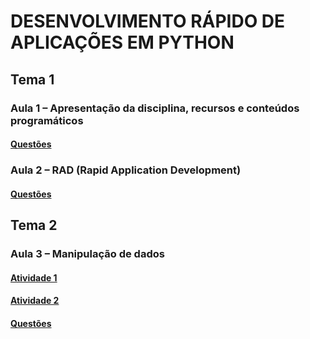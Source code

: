 # DESENVOLVIMENTO RÁPIDO DE APLICAÇÕES EM PYTHON
## Tema 1
### Aula 1 – Apresentação da disciplina, recursos e conteúdos programáticos
#### [Questões](temas/1/aulas/1/README.md)
### Aula 2 – RAD (Rapid Application Development)
#### [Questões](temas/1/aulas/2/README.md)
## Tema 2
### Aula 3 – Manipulação de dados
#### [Atividade 1](temas/2/aulas/3/atividades/1)
#### [Atividade 2](temas/2/aulas/3/atividades/2)
#### [Questões](temas/2/aulas/3/README.md)